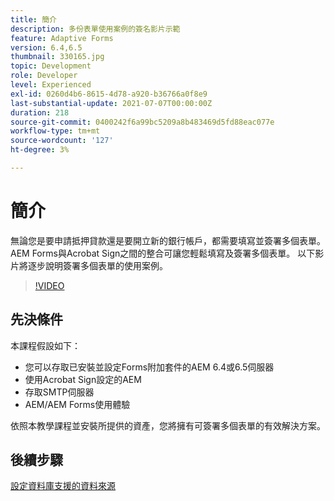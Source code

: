 ```yaml
---
title: 簡介
description: 多份表單使用案例的簽名影片示範
feature: Adaptive Forms
version: 6.4,6.5
thumbnail: 330165.jpg
topic: Development
role: Developer
level: Experienced
exl-id: 0260d4b6-8615-4d78-a920-b36766a0f8e9
last-substantial-update: 2021-07-07T00:00:00Z
duration: 218
source-git-commit: 0400242f6a99bc5209a8b483469d5fd88eac077e
workflow-type: tm+mt
source-wordcount: '127'
ht-degree: 3%

---
```


# 簡介

無論您是要申請抵押貸款還是要開立新的銀行帳戶，都需要填寫並簽署多個表單。 AEM Forms與Acrobat Sign之間的整合可讓您輕鬆填寫及簽署多個表單。
以下影片將逐步說明簽署多個表單的使用案例。

>[!VIDEO](https://video.tv.adobe.com/v/330165?quality=12&learn=on)

## 先決條件

本課程假設如下：

* 您可以存取已安裝並設定Forms附加套件的AEM 6.4或6.5伺服器
* 使用Acrobat Sign設定的AEM
* 存取SMTP伺服器
* AEM/AEM Forms使用體驗

依照本教學課程並安裝所提供的資產，您將擁有可簽署多個表單的有效解決方案。

## 後續步驟

[設定資料庫支援的資料來源](./configure-data-source.md)
